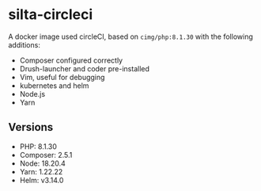 # silta-circleci
A docker image used circleCI, based on `cimg/php:8.1.30` with the following additions:

- Composer configured correctly
- Drush-launcher and coder pre-installed
- Vim, useful for debugging
- kubernetes and helm
- Node.js
- Yarn

## Versions
- PHP: 8.1.30
- Composer: 2.5.1
- Node: 18.20.4
- Yarn: 1.22.22
- Helm: v3.14.0
